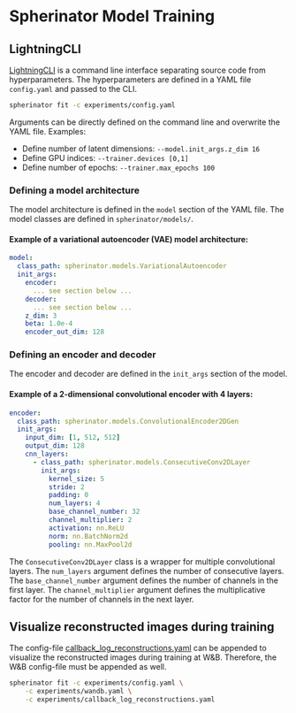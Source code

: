 # Spherinator Model Training

## LightningCLI

[LightningCLI](https://lightning.ai/docs/pytorch/latest/cli/lightning_cli.html#lightning-cli) is a command line interface separating source code from hyperparameters. The hyperparameters are defined in a YAML file `config.yaml` and passed to the CLI.

```bash
spherinator fit -c experiments/config.yaml
```

Arguments can be directly defined on the command line and overwrite the YAML file.
Examples:

- Define number of latent dimensions: `--model.init_args.z_dim 16`
- Define GPU indices: `--trainer.devices [0,1]`
- Define number of epochs: `--trainer.max_epochs 100`

### Defining a model architecture

The model architecture is defined in the `model` section of the YAML file. The model classes are defined in `spherinator/models/`.

#### Example of a variational autoencoder (VAE) model architecture:
```yaml
model:
  class_path: spherinator.models.VariationalAutoencoder
  init_args:
    encoder:
      ... see section below ...
    decoder:
      ... see section below ...
    z_dim: 3
    beta: 1.0e-4
    encoder_out_dim: 128
```

### Defining an encoder and decoder

The encoder and decoder are defined in the `init_args` section of the model.

#### Example of a 2-dimensional convolutional encoder with 4 layers:
```yaml
encoder:
  class_path: spherinator.models.ConvolutionalEncoder2DGen
  init_args:
    input_dim: [1, 512, 512]
    output_dim: 128
    cnn_layers:
      - class_path: spherinator.models.ConsecutiveConv2DLayer
        init_args:
          kernel_size: 5
          stride: 2
          padding: 0
          num_layers: 4
          base_channel_number: 32
          channel_multiplier: 2
          activation: nn.ReLU
          norm: nn.BatchNorm2d
          pooling: nn.MaxPool2d
```

The `ConsecutiveConv2DLayer` class is a wrapper for multiple convolutional layers. The `num_layers`
argument defines the number of consecutive layers. The `base_channel_number` argument defines the
number of channels in the first layer. The `channel_multiplier` argument defines the
multiplicative factor for the number of channels in the next layer.

## Visualize reconstructed images during training

The config-file [callback_log_reconstructions.yaml](experiments/callback_log_reconstructions.yaml) can be appended to visualize the reconstructed images during training at W&B. Therefore, the W&B config-file must be appended as well.

```bash
spherinator fit -c experiments/config.yaml \
    -c experiments/wandb.yaml \
    -c experiments/callback_log_reconstructions.yaml
```
